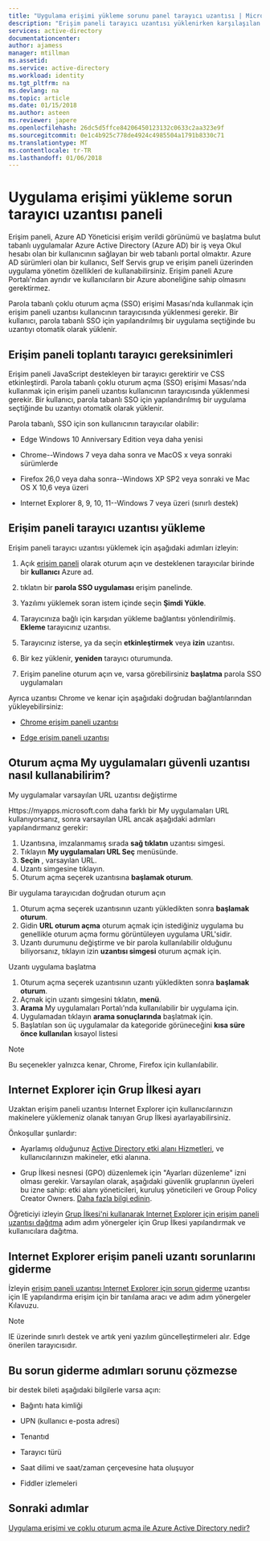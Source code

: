```yaml
---
title: "Uygulama erişimi yükleme sorunu panel tarayıcı uzantısı | Microsoft Docs"
description: "Erişim paneli tarayıcı uzantısı yüklenirken karşılaşılan yaygın hataları gidermek nasıl"
services: active-directory
documentationcenter: 
author: ajamess
manager: mtillman
ms.assetid: 
ms.service: active-directory
ms.workload: identity
ms.tgt_pltfrm: na
ms.devlang: na
ms.topic: article
ms.date: 01/15/2018
ms.author: asteen
ms.reviewer: japere
ms.openlocfilehash: 26dc5d5ffce84206450123132c0633c2aa323e9f
ms.sourcegitcommit: 0e1c4b925c778de4924c4985504a1791b8330c71
ms.translationtype: MT
ms.contentlocale: tr-TR
ms.lasthandoff: 01/06/2018
---
```

# <a name="problem-installing-the-application-access-panel-browser-extension"></a>Uygulama erişimi yükleme sorun tarayıcı uzantısı paneli

Erişim paneli, Azure AD Yöneticisi erişim verildi görünümü ve başlatma bulut tabanlı uygulamalar Azure Active Directory (Azure AD) bir iş veya Okul hesabı olan bir kullanıcının sağlayan bir web tabanlı portal olmaktır. Azure AD sürümleri olan bir kullanıcı, Self Servis grup ve erişim paneli üzerinden uygulama yönetim özellikleri de kullanabilirsiniz. Erişim paneli Azure Portalı'ndan ayrıdır ve kullanıcıların bir Azure aboneliğine sahip olmasını gerektirmez.

Parola tabanlı çoklu oturum açma (SSO) erişimi Masası'nda kullanmak için erişim paneli uzantısı kullanıcının tarayıcısında yüklenmesi gerekir. Bir kullanıcı, parola tabanlı SSO için yapılandırılmış bir uygulama seçtiğinde bu uzantıyı otomatik olarak yüklenir.

## <a name="meeting-browser-requirements-for-the-access-panel"></a>Erişim paneli toplantı tarayıcı gereksinimleri

Erişim paneli JavaScript destekleyen bir tarayıcı gerektirir ve CSS etkinleştirdi. Parola tabanlı çoklu oturum açma (SSO) erişimi Masası'nda kullanmak için erişim paneli uzantısı kullanıcının tarayıcısında yüklenmesi gerekir. Bir kullanıcı, parola tabanlı SSO için yapılandırılmış bir uygulama seçtiğinde bu uzantıyı otomatik olarak yüklenir.

Parola tabanlı, SSO için son kullanıcının tarayıcılar olabilir:

-   Edge Windows 10 Anniversary Edition veya daha yenisi 

-   Chrome--Windows 7 veya daha sonra ve MacOS x veya sonraki sürümlerde

-   Firefox 26,0 veya daha sonra--Windows XP SP2 veya sonraki ve Mac OS X 10,6 veya üzeri

-   Internet Explorer 8, 9, 10, 11--Windows 7 veya üzeri (sınırlı destek)
## <a name="how-to-install-the-access-panel-browser-extension"></a>Erişim paneli tarayıcı uzantısı yükleme

Erişim paneli tarayıcı uzantısı yüklemek için aşağıdaki adımları izleyin:

1.  Açık [erişim paneli](https://myapps.microsoft.com) olarak oturum açın ve desteklenen tarayıcılar birinde bir **kullanıcı** Azure ad.

2.  tıklatın bir **parola SSO uygulaması** erişim panelinde.

3.  Yazılımı yüklemek soran istem içinde seçin **Şimdi Yükle**.

4.  Tarayıcınıza bağlı için karşıdan yükleme bağlantısı yönlendirilmiş. **Ekleme** tarayıcınız uzantısı.

5.  Tarayıcınız isterse, ya da seçin **etkinleştirmek** veya **izin** uzantısı.

6.  Bir kez yüklenir, **yeniden** tarayıcı oturumunda.

7.  Erişim paneline oturum açın ve, varsa görebilirsiniz **başlatma** parola SSO uygulamaları

Ayrıca uzantısı Chrome ve kenar için aşağıdaki doğrudan bağlantılarından yükleyebilirsiniz:

-   [Chrome erişim paneli uzantısı](https://chrome.google.com/webstore/detail/access-panel-extension/ggjhpefgjjfobnfoldnjipclpcfbgbhl)

-   [Edge erişim paneli uzantısı](https://www.microsoft.com/store/apps/9pc9sckkzk84) 

## <a name="how-do-i-use-the-my-apps-secure-sign-in-extension"></a>Oturum açma My uygulamaları güvenli uzantısı nasıl kullanabilirim?
My uygulamalar varsayılan URL uzantısı değiştirme

Https://myapps.microsoft.com daha farklı bir My uygulamaları URL kullanıyorsanız, sonra varsayılan URL ancak aşağıdaki adımları yapılandırmanız gerekir:
1. Uzantısına, imzalanmamış sırada **sağ tıklatın** uzantısı simgesi.
2. Tıklayın **My uygulamaları URL Seç** menüsünde.
3. **Seçin** , varsayılan URL.
4. Uzantı simgesine tıklayın.
5. Oturum açma seçerek uzantısına **başlamak oturum**.

Bir uygulama tarayıcıdan doğrudan oturum açın
1. Oturum açma seçerek uzantısının uzantı yükledikten sonra **başlamak oturum**.
2. Gidin **URL oturum açma** oturum açmak için istediğiniz uygulama bu genellikle oturum açma formu görüntüleyen uygulama URL'sidir.
3. Uzantı durumunu değiştirme ve bir parola kullanılabilir olduğunu biliyorsanız, tıklayın izin **uzantısı simgesi** oturum açmak için.

Uzantı uygulama başlatma
1. Oturum açma seçerek uzantısının uzantı yükledikten sonra **başlamak oturum**.
2. Açmak için uzantı simgesini tıklatın, **menü**.
3. **Arama** My uygulamaları Portalı'nda kullanılabilir bir uygulama için.
4. Uygulamadan tıklayın **arama sonuçlarında** başlatmak için.
5. Başlatılan son üç uygulamalar da kategoride görüneceğini **kısa süre önce kullanılan** kısayol listesi

> [!NOTE]
> Bu seçenekler yalnızca kenar, Chrome, Firefox için kullanılabilir.

## <a name="setting-up-a-group-policy-for-internet-explorer"></a>Internet Explorer için Grup İlkesi ayarı

Uzaktan erişim paneli uzantısı Internet Explorer için kullanıcılarınızın makinelere yüklemeniz olanak tanıyan Grup İlkesi ayarlayabilirsiniz.

Önkoşullar şunlardır:

-   Ayarlamış olduğunuz [Active Directory etki alanı Hizmetleri](https://msdn.microsoft.com/library/aa362244%28v=vs.85%29.aspx), ve kullanıcılarınızın makineler, etki alanına.

-   Grup İlkesi nesnesi (GPO) düzenlemek için "Ayarları düzenleme" izni olması gerekir. Varsayılan olarak, aşağıdaki güvenlik gruplarının üyeleri bu izne sahip: etki alanı yöneticileri, kuruluş yöneticileri ve Group Policy Creator Owners. [Daha fazla bilgi edinin](https://technet.microsoft.com/library/cc781991%28v=ws.10%29.aspx).

Öğreticiyi izleyin [Grup İlkesi'ni kullanarak Internet Explorer için erişim paneli uzantısı dağıtma](active-directory-saas-ie-group-policy.md) adım adım yönergeler için Grup İlkesi yapılandırmak ve kullanıcılara dağıtma.

## <a name="troubleshoot-the-access-panel-extension-in-internet-explorer"></a>Internet Explorer erişim paneli uzantı sorunlarını giderme

İzleyin [erişim paneli uzantısı Internet Explorer için sorun giderme](active-directory-saas-ie-troubleshooting.md) uzantısı için IE yapılandırma erişim için bir tanılama aracı ve adım adım yönergeler Kılavuzu.

> [!NOTE]
> IE üzerinde sınırlı destek ve artık yeni yazılım güncelleştirmeleri alır. Edge önerilen tarayıcısıdır.

## <a name="if-these-troubleshooting-steps-do-not-resolve-the-issue"></a>Bu sorun giderme adımları sorunu çözmezse

bir destek bileti aşağıdaki bilgilerle varsa açın:

-   Bağıntı hata kimliği

-   UPN (kullanıcı e-posta adresi)

-   Tenantıd

-   Tarayıcı türü

-   Saat dilimi ve saat/zaman çerçevesine hata oluşuyor

-   Fiddler izlemeleri

## <a name="next-steps"></a>Sonraki adımlar
[Uygulama erişimi ve çoklu oturum açma ile Azure Active Directory nedir?](active-directory-appssoaccess-whatis.md)
